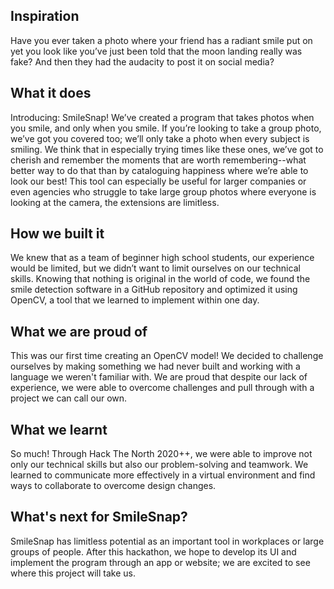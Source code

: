 ## Inspiration
Have you ever taken a photo where your friend has a radiant smile put on yet you look like you’ve just been told that the moon landing really was fake? And then they had the audacity to post it on social media?

## What it does
Introducing: SmileSnap! We’ve created a program that takes photos when you smile, and only when you smile. If you’re looking to take a group photo, we’ve got you covered too; we’ll only take a photo when every subject is smiling. We think that in especially trying times like these ones, we’ve got to cherish and remember the moments that are worth remembering--what better way to do that than by cataloguing happiness where we’re able to look our best! This tool can especially be useful for larger companies or even agencies who struggle to take large group photos where everyone is looking at the camera, the extensions are limitless.

## How we built it
We knew that as a team of beginner high school students, our experience would be limited, but we didn’t want to limit ourselves on our technical skills. Knowing that nothing is original in the world of code, we found the smile detection software in a GitHub repository and optimized it using OpenCV, a tool that we learned to implement within one day.

## What we are proud of
This was our first time creating an OpenCV model! We decided to challenge ourselves by making something we had never built and working with a language we weren't familiar with. We are proud that despite our lack of experience, we were able to overcome challenges and pull through with a project we can call our own.

## What we learnt
So much! Through Hack The North 2020++, we were able to improve not only our technical skills but also our problem-solving and teamwork. We learned to communicate more effectively in a virtual environment and find ways to collaborate to overcome design changes. 

## What's next for SmileSnap?
SmileSnap has limitless potential as an important tool in workplaces or large groups of people. After this hackathon, we hope to develop its UI and implement the program through an app or website; we are excited to see where this project will take us.
